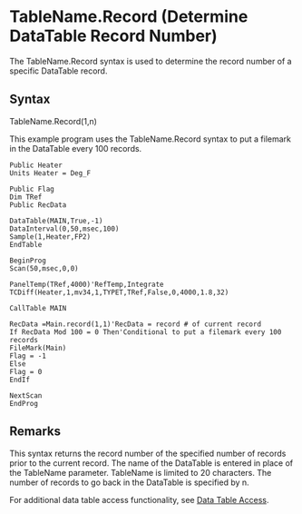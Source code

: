 # TableName.Record (Determine DataTable Record Number)

The TableName.Record syntax is used to determine the record number of a specific DataTable record.

## Syntax

TableName.Record(1,n)

This example program uses the TableName.Record syntax to put a filemark in the DataTable every 100 records.

```
Public Heater
Units Heater = Deg_F

Public Flag
Dim TRef
Public RecData

DataTable(MAIN,True,-1)
DataInterval(0,50,msec,100)
Sample(1,Heater,FP2)
EndTable

BeginProg
Scan(50,msec,0,0)

PanelTemp(TRef,4000)'RefTemp,Integrate
TCDiff(Heater,1,mv34,1,TYPET,TRef,False,0,4000,1.8,32)

CallTable MAIN

RecData =Main.record(1,1)'RecData = record # of current record
If RecData Mod 100 = 0 Then'Conditional to put a filemark every 100 records
FileMark(Main)
Flag = -1
Else
Flag = 0
EndIf

NextScan
EndProg
```

## Remarks

This syntax returns the record number of the specified number of records prior to the current record. The name of the DataTable is entered in place of the TableName parameter. TableName is limited to 20 characters. The number of records to go back in the DataTable is specified by n.

For additional data table access functionality, see [Data Table Access](../Info/datatableaccess.md).
